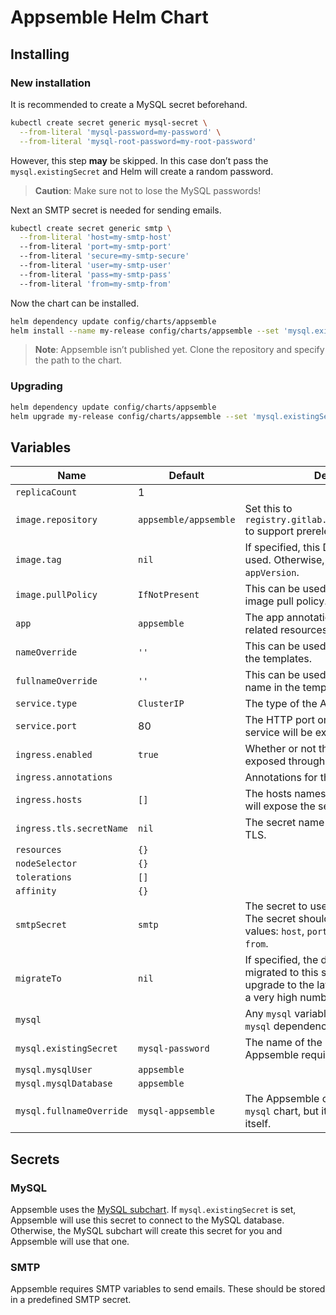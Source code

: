 # Appsemble Helm Chart

## Installing

### New installation

It is recommended to create a MySQL secret beforehand.

```sh
kubectl create secret generic mysql-secret \
  --from-literal 'mysql-password=my-password' \
  --from-literal 'mysql-root-password=my-root-password'
```

However, this step **may** be skipped. In this case don’t pass the `mysql.existingSecret` and Helm
will create a random password.

> **Caution**: Make sure not to lose the MySQL passwords!

Next an SMTP secret is needed for sending emails.

```sh
kubectl create secret generic smtp \
  --from-literal 'host=my-smtp-host'
  --from-literal 'port=my-smtp-port'
  --from-literal 'secure=my-smtp-secure'
  --from-literal 'user=my-smtp-user'
  --from-literal 'pass=my-smtp-pass'
  --from-literal 'from=my-smtp-from'
```

Now the chart can be installed.

```sh
helm dependency update config/charts/appsemble
helm install --name my-release config/charts/appsemble --set 'mysql.existingSecret=mysql-secret'
```

> **Note**: Appsemble isn’t published yet. Clone the repository and specify the path to the chart.

### Upgrading

```sh
helm dependency update config/charts/appsemble
helm upgrade my-release config/charts/appsemble --set 'mysql.existingSecret=mysql-secret'
```

## Variables

| Name                     | Default               | Description                                                                                                                                                 |
| ------------------------ | --------------------- | ----------------------------------------------------------------------------------------------------------------------------------------------------------- |
| `replicaCount`           | 1                     |                                                                                                                                                             |
| `image.repository`       | `appsemble/appsemble` | Set this to `registry.gitlab.io/appsemble/appsemble` to support prerelease versions.                                                                        |
| `image.tag`              | `nil`                 | If specified, this Docker image tag will be used. Otherwise, it will use the chart’s `appVersion`.                                                          |
| `image.pullPolicy`       | `IfNotPresent`        | This can be used to override the default image pull policy.                                                                                                 |
| `app`                    | `appsemble`           | The app annotation for Appsemble related resources.                                                                                                         |
| `nameOverride`           | `''`                  | This can be used to override the name in the templates.                                                                                                     |
| `fullnameOverride`       | `''`                  | This can be used to override the full name in the templates.                                                                                                |
| `service.type`           | `ClusterIP`           | The type of the Appsemble service.                                                                                                                          |
| `service.port`           | 80                    | The HTTP port on which the Appsemble service will be exposed to the cluster.                                                                                |
| `ingress.enabled`        | `true`                | Whether or not the the service should be exposed through an ingress.                                                                                        |
| `ingress.annotations`    |                       | Annotations for the Appsemble ingress.                                                                                                                      |
| `ingress.hosts`          | `[]`                  | The hosts names on which the ingress will expose the service.                                                                                               |
| `ingress.tls.secretName` | `nil`                 | The secret name to use to configure TLS.                                                                                                                    |
| `resources`              | `{}`                  |                                                                                                                                                             |
| `nodeSelector`           | `{}`                  |                                                                                                                                                             |
| `tolerations`            | `[]`                  |                                                                                                                                                             |
| `affinity`               | `{}`                  |                                                                                                                                                             |
| `smtpSecret`             | `smtp`                | The secret to use for configuring SMTP. The secret should contain the following values: `host`, `port`, `secure`, `user`, `pass`, `from`.                   |
| `migrateTo`              | `nil`                 | If specified, the database will be migrated to this specific version. To upgrade to the latest version, just specify a very high number. E.g. `999.999.999` |
| `mysql`                  |                       | Any `mysql` variables are passed into the `mysql` dependency chart.                                                                                         |
| `mysql.existingSecret`   | `mysql-password`      | The name of the MySQL secret to use. Appsemble requires this.                                                                                               |
| `mysql.mysqlUser`        | `appsemble`           |                                                                                                                                                             |
| `mysql.mysqlDatabase`    | `appsemble`           |                                                                                                                                                             |
| `mysql.fullnameOverride` | `mysql-appsemble`     | The Appsemble chart passes this to the `mysql` chart, but it also uses this variable itself.                                                                |

## Secrets

### MySQL

Appsemble uses the [MySQL subchart][]. If `mysql.existingSecret` is set, Appsemble will use this
secret to connect to the MySQL database. Otherwise, the MySQL subchart will create this secret for
you and Appsemble will use that one.

### SMTP

Appsemble requires SMTP variables to send emails. These should be stored in a predefined SMTP
secret.

[mysql subchart]: https://hub.helm.sh/charts/stable/mysql
